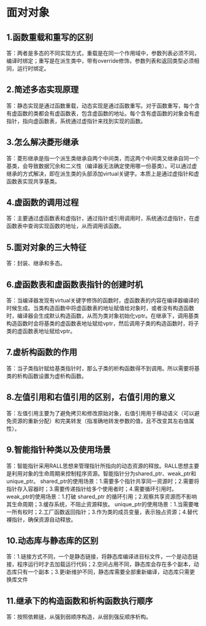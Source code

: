 # 面对对象
## 1.函数重载和重写的区别
答：两者是多态的不同实现方式，重载是在同一个作用域中，参数列表必须不同，编译时绑定；重写是在派生类中，带有override修饰，参数列表和返回类型必须相同，运行时绑定。
## 2.简述多态实现原理
答：静态实现是通过函数重载，动态实现是通过函数重写。对于函数重写，每个含有虚函数的类都会有虚函数表，包含虚函数的地址。每个含有虚函数的对象会有虚指针，指向虚函数表，系统通过虚指针来找到实现的函数。
## 3.怎么解决菱形继承
答：菱形继承是指一个派生类继承自两个中间类，而这两个中间类又继承自同一个基类，会导致数据冗余和二义性（编译器无法确定使用哪一份基类）。可以通过虚继承的方式解决，即在派生类的头部添加virtual关键字。本质上是通过虚指针和虚函数表实现共享基类。
## 4.虚函数的调用过程
答：主要通过虚函数表和虚指针，通过指针或引用调用时，系统通过虚指针，在虚函数表中查询实现函数的地址，从而调用该函数。
## 5.面对对象的三大特征
答：封装、继承和多态。
## 6.虚函数表和虚函数表指针的创建时机
答：当编译器发现有virtual关键字修饰的函数时，虚函数表的内容在编译器编译的时候生成。当类构造函数中将虚函数表的地址赋值给对象时，或者没有构造函数时，编译器会生成默认构造函数，从而为类对象初始化vptr。在继承下，调用基类构造函数时会将基类的虚函数表地址赋给vptr，然后调用子类的构造函数时，将子类的虚函数表地址赋给vptr。
## 7.虚析构函数的作用
答：当子类指针赋给基类指针时，那么子类的析构函数得不到调用。所以需要将基类的析构函数设置为虚析构函数。
## 8.左值引用和右值引用的区别，右值引用的意义
答：左值引用主要为了避免拷贝和修改原始对象，右值引用用于移动语义（可以避免资源的重新分配）和完美转发（指准确地转发参数的值，且不改变其左右值属性）。
## 9.智能指针种类以及使用场景
答：智能指针采用RALL思想来管理指针所指向的动态资源的释放。RALL思想主要是利用对象的生命周期来控制程序资源。智能指针分为shared_ptr、weak_ptr和unique_ptr。
shared_ptr的使用场景：1.需要多个指针共享同一资源时；2.需要将指针存入容器时；3.需要传递指针给多个使用者时；4.需要循环引用时。
weak_ptr的使用场景：1.打破 shared_ptr 的循环引用；2.观察共享资源而不影响其生命周期；3.缓存系统，不阻止资源释放。
unique_ptr的使用场景：1.当需要唯一所有权时；2.工厂函数返回指针；3.作为类的成员变量，表示独占资源；4.替代裸指针，确保资源自动释放。
## 10.动态库与静态库的区别
答：1.链接方式不同，一个是静态链接，将静态库编译进目标文件，一个是动态链接，程序运行时才去加载运行代码；2.空间占用不同，静态库会存在多个副本，动态库只有一个副本；3.更i新维护不同，静态库需要全部重新编译，动态库只需更换库文件
## 11.继承下的构造函数和析构函数执行顺序
答：按照依赖链，从强到弱顺序构造，从弱到强反顺序析构。